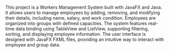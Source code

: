 
This project is a Workers Management System built with JavaFX and Java. It allows users to manage employees by adding, removing, and modifying their details, including name, salary, and work condition. Employees are organized into groups with defined capacities. The system features real-time data binding using TableView and ListView, supporting filtering, sorting, and displaying employee information. The user interface is designed with JavaFX FXML files, providing an intuitive way to interact with employee and group data.
